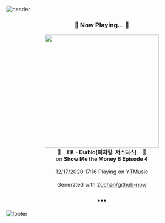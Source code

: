 ![header](https://capsule-render.vercel.app/api?type=wave&height=170&section=header&text=Hi.%20I'm%20SHIFT&fontColor=090707&fontAlignX=45&fontAlignY=65&fontSize=100)

<h3 align="center">🎵 Now Playing... 🎵</h3>
<p align="center">
  <a href="https://music.youtube.com/channel/UCmsWxSGPqsQFuSJutdlzmUw">
    <img width="300" src="https://lh3.googleusercontent.com/XpOrdzrW97ty2-E-gPm_MOT9GqsITjtHwDkw2a5zvTpZgrKasJPTS-nA-62DkYSWvVMevj2ltxApbLeCJw">
  </a>
  <br>
  🎵&nbsp&nbsp&nbsp <b>EK - Diablo(피처링: 저스디스)</b> &nbsp&nbsp&nbsp🎵
  <br>
  on <b>Show Me the Money 8 Episode 4</b>
  
  <br />
  <br />
  12/17/2020 17:16 Playing on YTMusic
  <br />
  <br />
  Generated with <a href="https://github.com/20chan/github-now">20chan/github-now</a>
</p>

<h3 align="center">•••</h3>

![footer](https://capsule-render.vercel.app/api?type=wave&height=150&section=footer)
